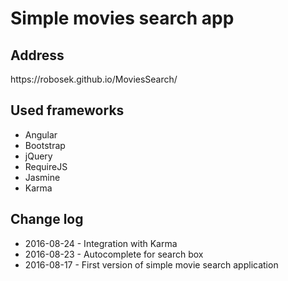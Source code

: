 <h1>Simple movies search app</h1>
<h2>Address</h2>
<p>https://robosek.github.io/MoviesSearch/</p>
<h2>Used frameworks</h2>
<ul>
<li>Angular</li>
<li>Bootstrap</li>
<li>jQuery</li>
<li>RequireJS</li>
<li>Jasmine</li>
<li>Karma</li>
</ul>
<h2>Change log</h2>
<ul>
    <li>2016-08-24 - Integration with Karma</li>
    <li>2016-08-23 - Autocomplete for search box</li>
    <li>2016-08-17 - First version of simple movie search application</li>
</ul>

